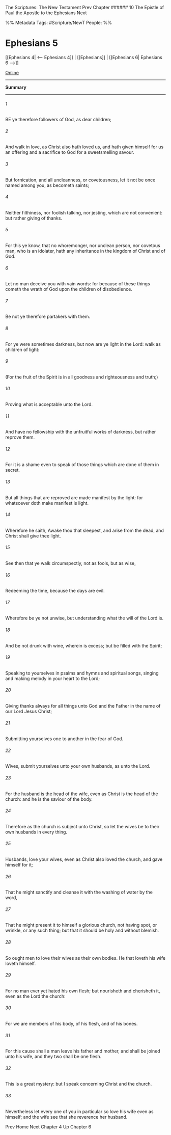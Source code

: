 The Scriptures: The New Testament
Prev
Chapter ###### 10
The Epistle of Paul the Apostle to the Ephesians
Next

%% Metadata
Tags: #Scripture/NewT
People: 
%%
# Ephesians 5
[[Ephesians 4| <-- Ephesians 4]] | [[Ephesians]] | [[Ephesians 6| Ephesians 6 -->]]

[Online](https://churchofjesuschrist.org/study/scriptures/nt/eph/5?lang=eng)

---
__Summary__



---
###### 1
BE ye therefore followers of God, as dear children;
###### 2
And walk in love, as Christ also hath loved us, and hath given himself for us an offering and a sacrifice to God for a sweetsmelling savour.
###### 3
But fornication, and all uncleanness, or covetousness, let it not be once named among you, as becometh saints;
###### 4
Neither filthiness, nor foolish talking, nor jesting, which are not convenient: but rather giving of thanks.
###### 5
For this ye know, that no whoremonger, nor unclean person, nor covetous man, who is an idolater, hath any inheritance in the kingdom of Christ and of God.
###### 6
Let no man deceive you with vain words: for because of these things cometh the wrath of God upon the children of disobedience.
###### 7
Be not ye therefore partakers with them.
###### 8
For ye were sometimes darkness, but now are ye light in the Lord: walk as children of light:
###### 9
(For the fruit of the Spirit is in all goodness and righteousness and truth;)
###### 10
Proving what is acceptable unto the Lord.
###### 11
And have no fellowship with the unfruitful works of darkness, but rather reprove them.
###### 12
For it is a shame even to speak of those things which are done of them in secret.
###### 13
But all things that are reproved are made manifest by the light: for whatsoever doth make manifest is light.
###### 14
Wherefore he saith, Awake thou that sleepest, and arise from the dead, and Christ shall give thee light.
###### 15
See then that ye walk circumspectly, not as fools, but as wise,
###### 16
Redeeming the time, because the days are evil.
###### 17
Wherefore be ye not unwise, but understanding what the will of the Lord is.
###### 18
And be not drunk with wine, wherein is excess; but be filled with the Spirit;
###### 19
Speaking to yourselves in psalms and hymns and spiritual songs, singing and making melody in your heart to the Lord;
###### 20
Giving thanks always for all things unto God and the Father in the name of our Lord Jesus Christ;
###### 21
Submitting yourselves one to another in the fear of God.
###### 22
Wives, submit yourselves unto your own husbands, as unto the Lord.
###### 23
For the husband is the head of the wife, even as Christ is the head of the church: and he is the saviour of the body.
###### 24
Therefore as the church is subject unto Christ, so let the wives be to their own husbands in every thing.
###### 25
Husbands, love your wives, even as Christ also loved the church, and gave himself for it;
###### 26
That he might sanctify and cleanse it with the washing of water by the word,
###### 27
That he might present it to himself a glorious church, not having spot, or wrinkle, or any such thing; but that it should be holy and without blemish.
###### 28
So ought men to love their wives as their own bodies. He that loveth his wife loveth himself.
###### 29
For no man ever yet hated his own flesh; but nourisheth and cherisheth it, even as the Lord the church:
###### 30
For we are members of his body, of his flesh, and of his bones.
###### 31
For this cause shall a man leave his father and mother, and shall be joined unto his wife, and they two shall be one flesh.
###### 32
This is a great mystery: but I speak concerning Christ and the church.
###### 33
Nevertheless let every one of you in particular so love his wife even as himself; and the wife see that she reverence her husband.

Prev
Home
Next
Chapter 4
Up
Chapter 6



